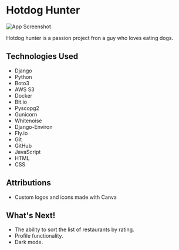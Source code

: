 # Hotdog Hunter

![App Screenshot](https://github.com/trentonwahr/hotdog-hunter/blob/main/public/images/app-screenshot.png)

Hotdog hunter is a passion project fron a guy who loves eating dogs.

## Technologies Used

* Django
* Python
* Boto3
* AWS S3
* Docker
* Bit.io
* Pyscopg2
* Gunicorn
* Whitenoise
* Django-Environ
* Fly.io
* Git
* GitHub
* JavaScript
* HTML
* CSS

## Attributions

* Custom logos and icons made with Canva

## What's Next!

* The ability to sort the list of restaurants by rating.
* Profile functionality.
* Dark mode.